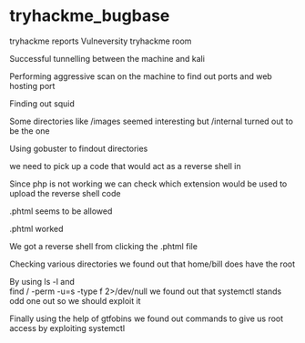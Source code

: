 # tryhackme_bugbase
tryhackme reports
    Vulneversity tryhackme room
 


 





 
Successful tunnelling between the machine and kali


 
Performing aggressive scan on the machine to find out ports and web hosting port



 
Finding out squid


 




 
Some directories like /images seemed interesting but /internal turned out to be the one
 
Using gobuster to findout directories


 

 






 we need to pick up a code that would act as a reverse shell in


 
Since php is not working we can check which extension would be used to upload the reverse shell code


 
.phtml seems to be allowed


 
.phtml worked



 
We got a reverse shell from clicking the .phtml file


 



 
Checking various directories we found out that home/bill does have the root

 

By using ls -l and  
find / -perm -u=s -type f 2>/dev/null
we found out that systemctl stands odd one out so we should exploit it




 

Finally using the help of gtfobins we found out commands to give us root access by exploiting systemctl









 


